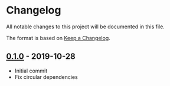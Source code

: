 # Changelog
All notable changes to this project will be documented in this file.

The format is based on [Keep a Changelog](http://keepachangelog.com/en/1.0.0/).

## [0.1.0] - 2019-10-28
- Initial commit
- Fix circular dependencies

[UNRELEASED]:  https://github.com/magnetcoop/cms.webflow/compare/v0.1.1...HEAD
[0.1.0]: https://github.com/magnetcoop/cms.webflow/releases/tag/v0.1.0

